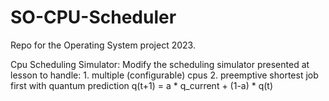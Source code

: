 # SO-CPU-Scheduler
Repo for the Operating System project 2023.

Cpu Scheduling Simulator:
   Modify the scheduling simulator presented at lesson to handle:
     1. multiple (configurable) cpus
     2. preemptive shortest job first with quantum prediction q(t+1) = a * q_current + (1-a) * q(t)
